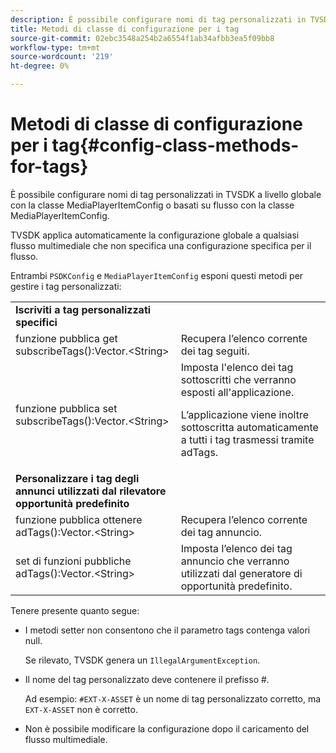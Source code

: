 ```yaml
---
description: È possibile configurare nomi di tag personalizzati in TVSDK a livello globale con la classe MediaPlayerItemConfig o basati su flusso con la classe MediaPlayerItemConfig.
title: Metodi di classe di configurazione per i tag
source-git-commit: 02ebc3548a254b2a6554f1ab34afbb3ea5f09bb8
workflow-type: tm+mt
source-wordcount: '219'
ht-degree: 0%

---
```


# Metodi di classe di configurazione per i tag{#config-class-methods-for-tags}

È possibile configurare nomi di tag personalizzati in TVSDK a livello globale con la classe MediaPlayerItemConfig o basati su flusso con la classe MediaPlayerItemConfig.

TVSDK applica automaticamente la configurazione globale a qualsiasi flusso multimediale che non specifica una configurazione specifica per il flusso.

Entrambi `PSDKConfig` e `MediaPlayerItemConfig` esponi questi metodi per gestire i tag personalizzati:

<table id="table_B37A6C75270D47BC99258F2884AD6905"> 
 <tbody> 
  <tr> 
   <td colname="1"><b>Iscriviti a tag personalizzati specifici</b> </td> 
   <td colname="3"> </td>
  </tr> 
  <tr> 
   <td colname="col1"><span class="codeph"> funzione pubblica get subscribeTags():Vector.&lt;String&gt;</span> </td> 
   <td colname="col2"> Recupera l’elenco corrente dei tag seguiti. </td> 
  </tr> 
  <tr> 
   <td colname="col1"><span class="codeph"> funzione pubblica set subscribeTags():Vector.&lt;String&gt;</span> </td> 
   <td colname="col2">Imposta l'elenco dei tag sottoscritti che verranno esposti all'applicazione. <p>L’applicazione viene inoltre sottoscritta automaticamente a tutti i tag trasmessi tramite <span class="codeph"> adTags</span>. </p> </td> 
  </tr> 
  <tr> 
   <td colname="1"><b>Personalizzare i tag degli annunci utilizzati dal rilevatore opportunità predefinito </b> </td> 
   <td colname="3"> </td>
  </tr> 
  <tr> 
   <td colname="col1"><span class="codeph"> funzione pubblica ottenere adTags():Vector.&lt;String&gt;</span> </td> 
   <td colname="col2"> Recupera l’elenco corrente dei tag annuncio. </td> 
  </tr> 
  <tr> 
   <td colname="col1"><span class="codeph"> set di funzioni pubbliche adTags():Vector.&lt;String&gt;</span> </td> 
   <td colname="col2"> Imposta l’elenco dei tag annuncio che verranno utilizzati dal generatore di opportunità predefinito. </td> 
  </tr> 
 </tbody> 
</table>

Tenere presente quanto segue:

* I metodi setter non consentono che il parametro tags contenga valori null.

  Se rilevato, TVSDK genera un `IllegalArgumentException`.
* Il nome del tag personalizzato deve contenere il prefisso #.

  Ad esempio: `#EXT-X-ASSET` è un nome di tag personalizzato corretto, ma `EXT-X-ASSET` non è corretto.
* Non è possibile modificare la configurazione dopo il caricamento del flusso multimediale.
